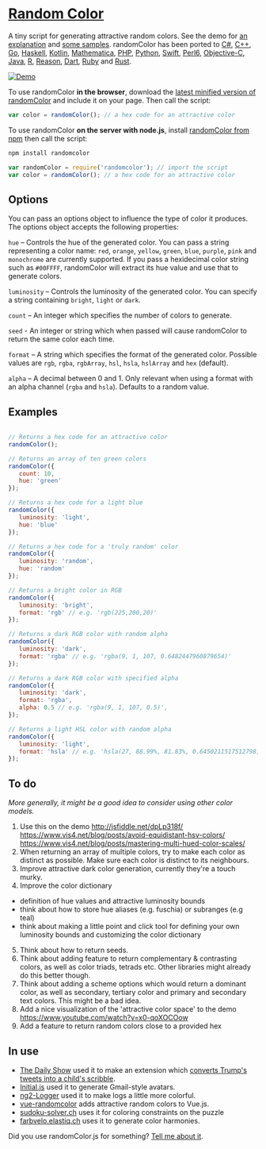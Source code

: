 # [Random Color](https://randomcolor.lllllllllllllllll.com)

A tiny script for generating attractive random colors. See the demo for [an explanation](https://randomcolor.lllllllllllllllll.com) and [some samples](https://randomcolor.lllllllllllllllll.com). randomColor has been ported to [C#](https://github.com/nathanpjones/randomColorSharped), [C++](https://github.com/xuboying/randomcolor-cpp), [Go](https://github.com/hansrodtang/randomcolor), [Haskell](http://hackage.haskell.org/package/palette-0.3/docs/Data-Colour-Palette-RandomColor.html), [Kotlin](https://github.com/brian-norman/RandomKolor), [Mathematica](https://github.com/yuluyan/PrettyRandomColor), [PHP](https://github.com/mistic100/RandomColor.php), [Python](https://github.com/kevinwuhoo/randomcolor-py), [Swift](https://github.com/onevcat/RandomColorSwift), [Perl6](https://github.com/Xliff/p6-RandomColor), [Objective-C](https://github.com/yageek/randomColor), [Java](https://github.com/lzyzsd/AndroidRandomColor), [R](https://github.com/ronammar/randomcoloR), [Reason](https://github.com/ktrzos/bs-randomColor), [Dart](https://github.com/DAMMAK/RandomColorDart), [Ruby](https://github.com/khash/random_color) and [Rust](https://github.com/elementh/random_color).

[![Demo](http://i.imgur.com/lOLCqvu.gif)](https://randomcolor.lllllllllllllllll.com)

To use randomColor **in the browser**, download the [latest minified version of randomColor](http://cdnjs.com/libraries/randomcolor) and include it on your page. Then call the script:

```javascript
var color = randomColor(); // a hex code for an attractive color
```

To use randomColor **on the server with node.js**, install [randomColor from npm](https://www.npmjs.org/package/randomcolor) then call the script:

```bash
npm install randomcolor
```
```javascript
var randomColor = require('randomcolor'); // import the script
var color = randomColor(); // a hex code for an attractive color
```

## Options

You can pass an options object to influence the type of color it produces. The options object accepts the following properties:

```hue``` – Controls the hue of the generated color. You can pass a string representing a color name: ```red```, ```orange```, ```yellow```, ```green```, ```blue```, ```purple```, ```pink``` and ```monochrome``` are currently supported. If you pass a  hexidecimal color string such as ```#00FFFF```, randomColor will extract its hue value and use that to generate colors.

```luminosity``` – Controls the luminosity of the generated color. You can specify a string containing ```bright```, ```light``` or ```dark```.

```count``` – An integer which specifies the number of colors to generate.

```seed``` - An integer or string which when passed will cause randomColor to return the same color each time.

```format``` – A string which specifies the format of the generated color. Possible values are ```rgb```, ```rgba```, ```rgbArray```, ```hsl```, ```hsla```, ```hslArray``` and ```hex``` (default).

```alpha``` – A decimal between 0 and 1. Only relevant when using a format with an alpha channel (```rgba``` and ```hsla```). Defaults to a random value.

## Examples

```javascript

// Returns a hex code for an attractive color
randomColor(); 

// Returns an array of ten green colors
randomColor({
   count: 10,
   hue: 'green'
});

// Returns a hex code for a light blue
randomColor({
   luminosity: 'light',
   hue: 'blue'
});

// Returns a hex code for a 'truly random' color
randomColor({
   luminosity: 'random',
   hue: 'random'
});

// Returns a bright color in RGB
randomColor({
   luminosity: 'bright',
   format: 'rgb' // e.g. 'rgb(225,200,20)'
});

// Returns a dark RGB color with random alpha
randomColor({
   luminosity: 'dark',
   format: 'rgba' // e.g. 'rgba(9, 1, 107, 0.6482447960879654)'
});

// Returns a dark RGB color with specified alpha
randomColor({
   luminosity: 'dark',
   format: 'rgba',
   alpha: 0.5 // e.g. 'rgba(9, 1, 107, 0.5)',
});

// Returns a light HSL color with random alpha
randomColor({
   luminosity: 'light',
   format: 'hsla' // e.g. 'hsla(27, 88.99%, 81.83%, 0.6450211517512798)'
});

```

## To do

*More generally, it might be a good idea to consider using other color models.*

1. Use this on the demo
http://jsfiddle.net/dpLp318f/
https://www.vis4.net/blog/posts/avoid-equidistant-hsv-colors/
https://www.vis4.net/blog/posts/mastering-multi-hued-color-scales/
2. When returning an array of multiple colors, try to make each color as distinct as possible. Make sure each color is distinct to its neighbours.
3. Improve attractive dark color generation, currently they're a touch murky.
4. Improve the color dictionary
  - definition of hue values and attractive luminosity bounds
  - think about how to store hue aliases (e.g. fuschia) or subranges (e.g teal)
  - think about making a little point and click tool for defining your own luminosity bounds and customizing the color dictionary
5. Think about how to return seeds.
6. Think about adding feature to return complementary & contrasting colors, as well as color triads, tetrads etc. Other libraries might already do this better though.
7. Think about adding a scheme options which would return a dominant color, as well as secondary, tertiary color and primary and secondary text colors. This might be a bad idea.
8. Add a nice visualization of the 'attractive color space' to the demo https://www.youtube.com/watch?v=x0-qoXOCOow
9. Add a feature to return random colors close to a provided hex 

## In use

* [The Daily Show](http://maketrumptweetseightagain.com/) used it to make an extension which [converts Trump's tweets into a child's scribble](https://twitter.com/riseuphes/status/929579600354693120).
* [Initial.js](https://github.com/judesfernando/initial.js) used it to generate Gmail-style avatars.
* [ng2-Logger](https://github.com/darekf77/ng2-logger) used it to make logs a little more colorful.
* [vue-randomcolor](https://github.com/alebeck/vue-randomcolor) adds attractive random colors to Vue.js.
* [sudoku-solver.ch](https://www.sudoku-solver.ch/) uses it for coloring constraints on the puzzle
* [farbvelo.elastiq.ch](https://farbvelo.elastiq.ch/) uses it to generate color harmonies.

Did you use randomColor.js for something? [Tell me about it](https://lllllllllllllllll.com).

